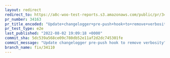 ```yaml
---
layout: redirect
redirect_to: https://a8c-woo-test-reports.s3.amazonaws.com/public/pr/34163/e2e/index.html
pr_number: 34163
pr_title_encoded: "Update+changelogger+pre-push+hook+to+remove+verbosity"
pr_test_type: e2e
last_published: "2022-08-02 19:09:18 +0000"
commit_sha: 5dc539a568ce09c780db52e11af2d2dc745301fe
commit_message: "Update changelogger pre-push hook to remove verbosity"
branch_name: fix/34110
---
```

